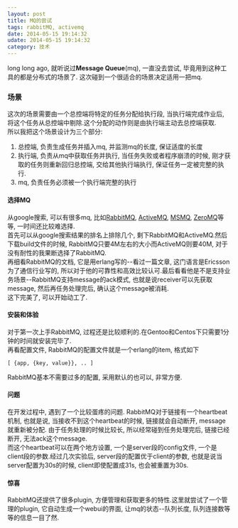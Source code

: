 ```yaml
---
layout: post
title: MQ的尝试 
tags: rabbitMQ, activemq
date: 2014-05-15 19:14:32
udate: 2014-05-15 19:14:32
category: 技术
---
```

  
[rabbitmq]: https://www.rabbitmq.com "RabbitMQ"  
[activemq]: http://activemq.apache.org/ "ActiveMQ"
[msmq]: http://msdn.microsoft.com/en-us/library/ms711472(v=vs.85).aspx "MSMQ"
[zeromq]: http://zeromq.org/ "ZeroMQ"
  
long long ago, 就听说过**Message Queue**(mq), 一直没去尝试, 毕竟用到这种工具的都是分布式的场景了. 这次碰到一个很适合的场景决定适用一把mq.  
  
### 场景  
这次的场景需要由一个总控端将特定的任务分配给执行段, 当执行端完成作业后, 将这个任务从总控端中剔除.这个分配的动作则是由执行端主动去总控端获取.  
所以我把这个场景设计为三个部分:  
1. 总控端, 负责生成任务并插入mq, 并监测mq的长度, 保证适度的长度  
2. 执行端, 负责从mq中获取任务并执行, 当任务失败或者程序崩溃的时候, 刚才获取的任务则重新回归总控端, 交给其他执行端执行, 保证任务一定被完整的执行.  
3. mq, 负责任务必须被一个执行端完整的执行
  
#### 选择MQ  
从google搜索, 可以有很多mq, 比如[RabbitMQ][rabbitMQ], [ActiveMQ][activemq], [MSMQ][msmq], [ZeroMQ][zeromq]等等, 一时间还比较难选择.  
首先可以从google搜索结果的排名上排除几个, 剩下RabbitMQ和ActiveMQ.然后下载build文件的时候, RabbitMQ只要4M左右的大小而ActiveMQ则要40M, 对于没有耐性的我果断选择了RabbitMQ.  
再细看RabbitMQ的文档, 它是用erlang写的--看过一篇文章, 这门语言是Ericsson为了通信行业写的, 所以对于他的可靠性和高效比较认可.最后看看他是不是支持业务场景--RabbitMQ支持message的ack模式, 也就是说receiver可以先获取message, 然后再任务处理完后, 确认这个message被消耗.    
这下完美了, 可以开始动工了.  
  
#### 安装和体验  
对于第一次上手RabbitMQ, 过程还是比较顺利的.在Gentoo和Centos下只需要1分钟的时间就安装完毕了.  
再看配置文件, RabbitMQ的配置文件就是一个erlang的item, 格式如下  
  
    [ {app, {key, value}}, .. ]  
       
RabbitMQ基本不需要过多的配置, 采用默认的也可以, 非常方便.  
  
  
#### 问题  
在开发过程中, 遇到了一个比较蛋疼的问题. RabbitMQ对于链接有一个heartbeat机制, 也就是说, 当接收不到这个heartbeat的时候, 链接就会自动断开, message就重新被分配. 由于任务处理的时候比较长, 所以经常碰到任务处理完后, 链接已经断开, 无法ack这个message.  
而这个heartbeat可以在两个地方设置, 一个是server段的config文件, 一个是client段的参数.经过几次实验后, server段的配置优于client的参数, 也就是说当server配置为30s的时候, client即使配置成31s, 也会被重置为30s.  
  
#### 惊喜  
RabbitMQ还提供了很多plugin, 方便管理和获取更多的特性.这里就尝试了一个管理的plugin, 它自动生成一个webui的界面, 让mq的状态--队列长度, 队列连接数等等的信息一目了然.  
